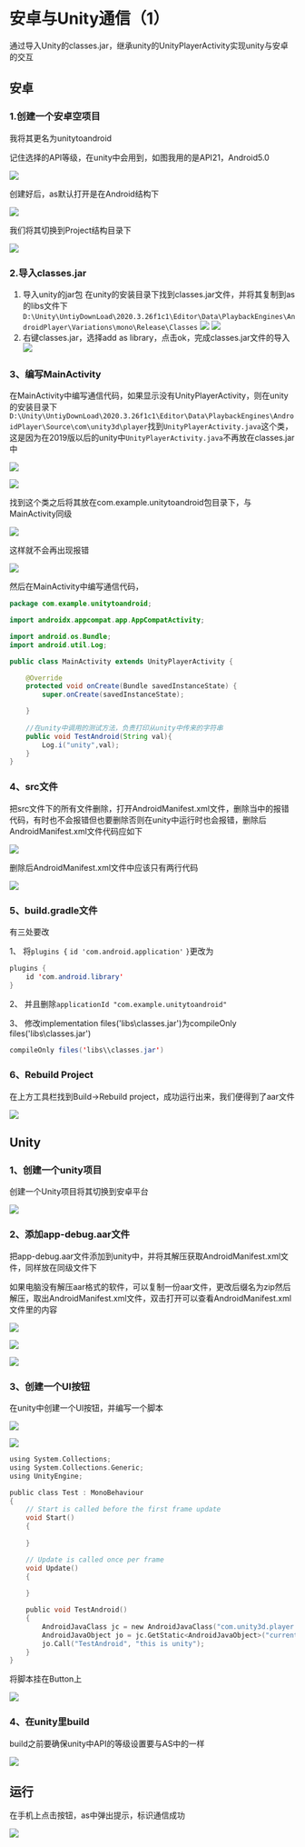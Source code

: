 # 安卓与Unity通信（1）

通过导入Unity的classes.jar，继承unity的UnityPlayerActivity实现unity与安卓的交互

## 安卓

### 1.创建一个安卓空项目

我将其更名为unitytoandroid

记住选择的API等级，在unity中会用到，如图我用的是API21，Android5.0

![](http://starrylixu.oss-cn-beijing.aliyuncs.com/0ea8d4e5a13e4bfdf9cdd1390953cda1.png)

创建好后，as默认打开是在Android结构下

![](http://starrylixu.oss-cn-beijing.aliyuncs.com/fcc11286345e915c0cc75a886cc6b2f0.png)

我们将其切换到Project结构目录下

![](http://starrylixu.oss-cn-beijing.aliyuncs.com/60c4311c6a004e9e36990697b96e5ec7.png)

### 2.导入classes.jar

1.  导入unity的jar包
在unity的安装目录下找到classes.jar文件，并将其复制到as的libs文件下`D:\Unity\UntiyDownLoad\2020.3.26f1c1\Editor\Data\PlaybackEngines\AndroidPlayer\Variations\mono\Release\Classes`
![](http://starrylixu.oss-cn-beijing.aliyuncs.com/c8af783fd0a193f17c2d83df3d91ec7d.png)
![](http://starrylixu.oss-cn-beijing.aliyuncs.com/2f0cb758cf348586c1ef4592166f82b3.png) 
2.  右键classes.jar，选择add as library，点击ok，完成classes.jar文件的导入
![](http://starrylixu.oss-cn-beijing.aliyuncs.com/445fe66777ebf557d787ccbb6cc11e2b.png) 

### 3、编写MainActivity

在MainActivity中编写通信代码，如果显示没有UnityPlayerActivity，则在unity的安装目录下`D:\Unity\UntiyDownLoad\2020.3.26f1c1\Editor\Data\PlaybackEngines\AndroidPlayer\Source\com\unity3d\player`找到`UnityPlayerActivity.java`这个类，这是因为在2019版以后的unity中`UnityPlayerActivity.java`不再放在classes.jar中

![](http://starrylixu.oss-cn-beijing.aliyuncs.com/29b62cb7541f260a4376974af4e95d6d.png)

![](http://starrylixu.oss-cn-beijing.aliyuncs.com/b36f30800eee1623058d2871f56dd759.png)

找到这个类之后将其放在com.example.unitytoandroid包目录下，与MainActivity同级

![](http://starrylixu.oss-cn-beijing.aliyuncs.com/4004290a3a0ebfbd7fbcd4eb2dad101d.png)

这样就不会再出现报错

![](http://starrylixu.oss-cn-beijing.aliyuncs.com/816224ec7ab0a3dc45cb6f34a62bd4ce.png)

然后在MainActivity中编写通信代码，

```java
package com.example.unitytoandroid;

import androidx.appcompat.app.AppCompatActivity;

import android.os.Bundle;
import android.util.Log;

public class MainActivity extends UnityPlayerActivity {

    @Override
    protected void onCreate(Bundle savedInstanceState) {
        super.onCreate(savedInstanceState);

    }
	
    //在unity中调用的测试方法，负责打印从unity中传来的字符串
    public void TestAndroid(String val){
        Log.i("unity",val);
    }
}
```

### 4、src文件

把src文件下的所有文件删除，打开AndroidManifest.xml文件，删除当中的报错代码，有时也不会报错但也要删除否则在unity中运行时也会报错，删除后AndroidManifest.xml文件代码应如下

![](http://starrylixu.oss-cn-beijing.aliyuncs.com/0fa08e146caa1f45aaf754151b841e0c.png)

删除后AndroidManifest.xml文件中应该只有两行代码

![](http://starrylixu.oss-cn-beijing.aliyuncs.com/35e10c58c523e9f8df53822a5e87214c.png)

### 5、build.gradle文件

有三处要改

1、 将`plugins {`
`id 'com.android.application'`
`}`更改为

```java
plugins {
    id 'com.android.library'
}
```

2、 并且删除`applicationId "com.example.unitytoandroid"`

3、 修改implementation files('libs\classes.jar')为compileOnly files('libs\classes.jar')

```java
compileOnly files('libs\\classes.jar')
```

### 6、Rebuild Project

在上方工具栏找到Build->Rebuild project，成功运行出来，我们便得到了aar文件

![](http://starrylixu.oss-cn-beijing.aliyuncs.com/fe47ccd0fec9809dbbd8d74665b3fa3d.png)

## Unity

### 1、创建一个unity项目

创建一个Unity项目将其切换到安卓平台

![](http://starrylixu.oss-cn-beijing.aliyuncs.com/98f5d837e51d48be7fb7f4672f8144b4.png)

### 2、添加app-debug.aar文件

把app-debug.aar文件添加到unity中，并将其解压获取AndroidManifest.xml文件，同样放在同级文件下

如果电脑没有解压aar格式的软件，可以复制一份aar文件，更改后缀名为zip然后解压，取出AndroidManifest.xml文件，双击打开可以查看AndroidManifest.xml文件里的内容

![](http://starrylixu.oss-cn-beijing.aliyuncs.com/ebf2d18761eaeb549eaa4c0cbc145357.png)

![](http://starrylixu.oss-cn-beijing.aliyuncs.com/46c4696add02b1458691da1ff558a1b0.png)

![](http://starrylixu.oss-cn-beijing.aliyuncs.com/d9bb6370e2192ac0eae980bf793cce8e.png)

### 3、创建一个UI按钮

在unity中创建一个UI按钮，并编写一个脚本

![](http://starrylixu.oss-cn-beijing.aliyuncs.com/95ec744821b5139edde4df0878203a75.png)

![](http://starrylixu.oss-cn-beijing.aliyuncs.com/95fee8238a47467f7775b6b21bc9b353.png)

```c
using System.Collections;
using System.Collections.Generic;
using UnityEngine;

public class Test : MonoBehaviour
{
    // Start is called before the first frame update
    void Start()
    {
        
    }

    // Update is called once per frame
    void Update()
    {
        
    }

    public void TestAndroid()
    {
        AndroidJavaClass jc = new AndroidJavaClass("com.unity3d.player.UnityPlayer");
        AndroidJavaObject jo = jc.GetStatic<AndroidJavaObject>("currentActivity");
        jo.Call("TestAndroid", "this is unity");
    }
}
```

将脚本挂在Button上

![](http://starrylixu.oss-cn-beijing.aliyuncs.com/034cbbcdeff638647b27bf2b6201640e.png)

### 4、在unity里build

build之前要确保unity中API的等级设置要与AS中的一样

![](http://starrylixu.oss-cn-beijing.aliyuncs.com/7f27f5c3ecaf220419da1d80e30bcd61.png)

## 运行

在手机上点击按钮，as中弹出提示，标识通信成功

![](http://starrylixu.oss-cn-beijing.aliyuncs.com/e88461455026e5c40f511218e6f4c131.png)
